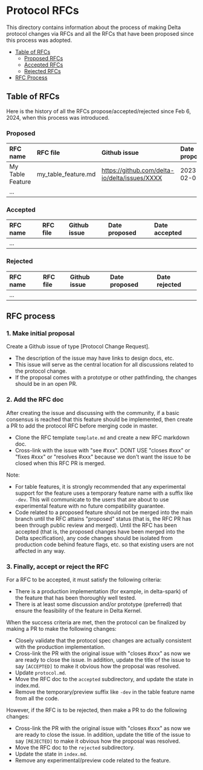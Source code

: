 # Protocol RFCs

This directory contains information about the process of making Delta protocol changes via RFCs and all the RFCs that have been proposed since
 this process was adopted.
 
 - [Table of RFCs](#table-of-rfcs)
    - [Proposed RFCs](#proposed) 
    - [Accepted RFCs](#accepted)
    - [Rejected RFCs](#rejected)
 - [RFC Process](#rfc-process)


## Table of RFCs

Here is the history of all the RFCs propose/accepted/rejected since Feb 6, 2024, when this process was introduced.

### Proposed

| RFC name | RFC file | Github issue | Date proposed |
|:-|:-|:-|:-|
| My Table Feature | my_table_feature.md | https://github.com/delta-io/delta/issues/XXXX | 2023-02-05 | <!-- remove this when adding the first RFC -->
|...|||||

### Accepted

| RFC name | RFC file | Github issue | Date proposed | Date accepted |
|:-|:-|:-|:-|:-|
|...|||||

### Rejected

| RFC name | RFC file | Github issue | Date proposed | Date rejected |
|:-|:-|:-|:-|:-|
|...|||||


## RFC process

###  **1. Make initial proposal** 
Create a Github issue of type [Protocol Change Request].
- The description of the issue may have links to design docs, etc.
- This issue will serve as the central location for all discussions related to the protocol change.
- If the proposal comes with a prototype or other pathfinding, the changes should be in an open PR. 

### **2. Add the RFC doc** 
After creating the issue and discussing with the community, if a basic consensus is reached that this feature should be implemented, then create a PR to add the protocol RFC before merging code in master.
- Clone the RFC template `template.md` and create a new RFC markdown doc.
- Cross-link with the issue with "see #xxx". DONT USE "closes #xxx" or "fixes #xxx" or "resolves #xxx" because we don't want the issue to be closed when this RFC PR is merged.

Note:
- For table features, it is strongly recommended that any experimental support for the feature uses a temporary feature name with a suffix like `-dev`. This will communicate to the users that are about to use experimental feature with no future compatibility guarantee.
- Code related to a proposed feature should not be merged into the main branch until the RFC attains "proposed" status (that is, the RFC PR has been through public review and merged). Until the RFC has been accepted (that is, the proposed changes have been merged into the Delta specification), any code changes should be isolated from production code behind feature flags, etc. so that existing users are not affected in any way.

###  **3. Finally, accept or reject the RFC** 
For a RFC to be accepted, it must satisfy the following criteria:
- There is a production implementation (for example, in delta-spark) of the feature that has been thoroughly well tested.
- There is at least some discussion and/or prototype (preferred) that ensure the feasibility of the feature in Delta Kernel. 

When the success criteria are met, then the protocol can be finalized by making a PR to make the following changes:
-  Closely validate that the protocol spec changes are actually consistent with the production implementation.
-  Cross-link the PR with the original issue with "closes #xxx" as now we are ready to close the issue. In addition, update the title of the issue to say `[ACCEPTED]` to make it obvious how the proposal was resolved.
-  Update `protocol.md`.
-  Move the RFC doc to the `accepted` subdirectory, and update the state in index.md.
-  Remove the temporary/preview suffix like `-dev` in the table feature name from all the code. 

However, if the RFC is to be rejected, then make a PR to do the following changes:
- Cross-link the PR with the original issue with "closes #xxx" as now we are ready to close the issue. In addition, update the title of the issue to say `[REJECTED]` to make it obvious how the proposal was resolved.
 - Move the RFC doc to the `rejected` subdirectory.
 - Update the state in `index.md`.
 - Remove any experimental/preview code related to the feature.
